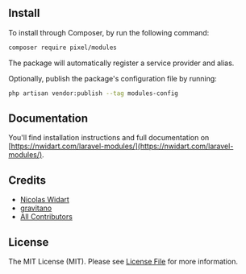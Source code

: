 ## Install

To install through Composer, by run the following command:

``` bash
composer require pixel/modules
```

The package will automatically register a service provider and alias.

Optionally, publish the package's configuration file by running:

``` bash
php artisan vendor:publish --tag modules-config
```

## Documentation

You'll find installation instructions and full documentation on [https://nwidart.com/laravel-modules/](https://nwidart.com/laravel-modules/).

## Credits

- [Nicolas Widart](https://github.com/nwidart)
- [gravitano](https://github.com/gravitano)
- [All Contributors](../../contributors)


## License

The MIT License (MIT). Please see [License File](LICENSE.md) for more information.